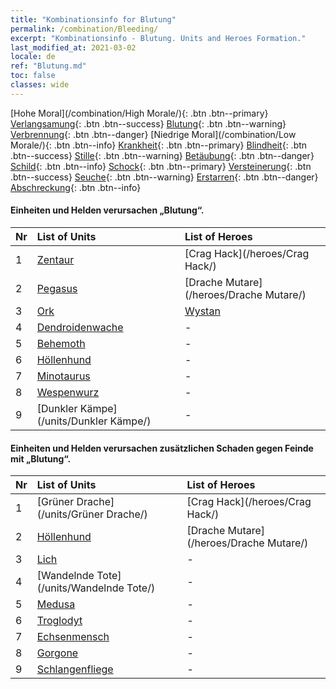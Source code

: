 ```yaml
---
title: "Kombinationsinfo for Blutung"
permalink: /combination/Bleeding/
excerpt: "Kombinationsinfo - Blutung. Units and Heroes Formation."
last_modified_at: 2021-03-02
locale: de
ref: "Blutung.md"
toc: false
classes: wide
---
```


  [Hohe Moral](/combination/High Morale/){: .btn .btn--primary} [Verlangsamung](/combination/Slow/){: .btn .btn--success} [Blutung](/combination/Bleeding/){: .btn .btn--warning} [Verbrennung](/combination/Burning/){: .btn .btn--danger} [Niedrige Moral](/combination/Low Morale/){: .btn .btn--info} [Krankheit](/combination/Disease/){: .btn .btn--primary} [Blindheit](/combination/Blind/){: .btn .btn--success} [Stille](/combination/Silence/){: .btn .btn--warning} [Betäubung](/combination/Stun/){: .btn .btn--danger} [Schild](/combination/Shield/){: .btn .btn--info} [Schock](/combination/Static/){: .btn .btn--primary} [Versteinerung](/combination/Petrify/){: .btn .btn--success} [Seuche](/combination/Plague/){: .btn .btn--warning} [Erstarren](/combination/Freeze/){: .btn .btn--danger} [Abschreckung](/combination/Deterrence/){: .btn .btn--info} 


#### Einheiten und Helden verursachen „Blutung“.

  | Nr |  List of Units  | List of Heroes | 
  |:---|:----------------|:---------------| 
  | 1 | [Zentaur](/units/Zentaur/) | [Crag Hack](/heroes/Crag Hack/) |
  | 2 | [Pegasus](/units/Pegasus/) | [Drache Mutare](/heroes/Drache Mutare/) |
  | 3 | [Ork](/units/Ork/) | [Wystan](/heroes/Wystan/) |
  | 4 | [Dendroidenwache](/units/Dendroidenwache/) | - |
  | 5 | [Behemoth](/units/Behemoth/) | - |
  | 6 | [Höllenhund](/units/Höllenhund/) | - |
  | 7 | [Minotaurus](/units/Minotaurus/) | - |
  | 8 | [Wespenwurz](/units/Wespenwurz/) | - |
  | 9 | [Dunkler Kämpe](/units/Dunkler Kämpe/) | - |


#### Einheiten und Helden verursachen zusätzlichen Schaden gegen Feinde mit „Blutung“.

  | Nr |  List of Units  | List of Heroes | 
  |:---|:----------------|:---------------| 
  | 1 | [Grüner Drache](/units/Grüner Drache/) | [Crag Hack](/heroes/Crag Hack/) |
  | 2 | [Höllenhund](/units/Höllenhund/) | [Drache Mutare](/heroes/Drache Mutare/) |
  | 3 | [Lich](/units/Lich/) | - |
  | 4 | [Wandelnde Tote](/units/Wandelnde Tote/) | - |
  | 5 | [Medusa](/units/Medusa/) | - |
  | 6 | [Troglodyt](/units/Troglodyt/) | - |
  | 7 | [Echsenmensch](/units/Echsenmensch/) | - |
  | 8 | [Gorgone](/units/Gorgone/) | - |
  | 9 | [Schlangenfliege](/units/Schlangenfliege/) | - |
